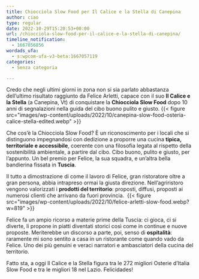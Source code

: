 ```yaml
---
title: Chiocciola Slow Food per Il Calice e la Stella di Canepina
author: ciao
type: regular
date: 2022-10-29T15:20:53+00:00
url: /chiocciola-slow-food-per-il-calice-e-la-stella-di-canepina/
timeline_notification:
  - 1667056856
wordads_ufa:
  - s:wpcom-ufa-v3-beta:1667057119
categories:
  - Senza categoria

---
```

 

Credo che negli ultimi giorni in zona non si sia parlato abbastanza dell’ultimo risultato raggiunto da Felice Arletti, capace con il suo **Il Calice e la Stella** (a Canepina, Vt) di conquistare la **Chiocciola Slow Food** dopo 10 anni di segnalazioni nella guida del cibo buono pulito e giusto. 
{{< figure src="images/wp-content/uploads/2022/10/canepina-slow-food-osteria-calice-stella-edited.webp" >}}
 

Che cos’è la Chiocciola Slow Food? È un riconoscimento per i locali che si distinguono impegnandosi con dedizione a proporre una cucina **tipica, territoriale e accessibile**, coerente con una filosofia legata al rispetto della sostenibilità ambientale, a partire dal cibo. Cibo buono, pulito e giusto, per l’appunto. Un bel premio per Felice, la sua squadra, e un’altra bella bandierina fissata in **Tuscia**. 

Il tutto a dimostrazione di come il lavoro di Felice, gran ristoratore oltre a gran persona, abbia intrapreso ormai la giusta direzione. Nell’agriristoro vengono valorizzati i **prodotti del territorio**: proposti, diffusi, proposti ai numerosi clienti che arrivano da fuori provincia. 
{{< figure src="images/wp-content/uploads/2022/10/felice-arletti-slow-food.webp?w=819" >}}
 

Felice fa un ampio ricorso a materie prime della Tuscia: ci gioca, ci si diverte, li propone in piatti diventati storici così come in continue e nuove proposte. Meriterebbe un discorso a parte, poi, senso di **ospitalità**: raramente mi sono sentito a casa in un ristorante come quando vado da Felice. Uno dei più genuini e veraci narratori e ambasciatori della cucina del territorio.

Fatto sta, a oggi Il Calice e la Stella figura tra le 272 migliori Osterie d&#8217;Italia Slow Food e tra le migliori 18 nel Lazio. Felicidades!